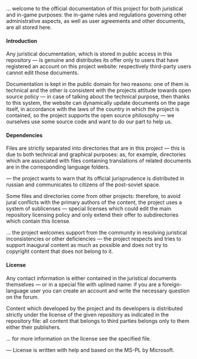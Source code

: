 … welcome to the official documentation of this project for both juristical and in-game purposes: the in-game rules and regulations governing other administrative aspects, as well as user agreements and other documents, are all stored here.

#### Introduction

Any juristical documentation, which is stored in public access in this repository — is genuine and distributes its offer only to users that have registered an account on this project website: respectively third-party users cannot edit those documents.

Documentation is kept in the public domain for two reasons: one of them is technical and the other is consistent with the projects attitude towards open source policy — in case of talking about the technical purpose, then thanks to this system, the website can dynamically update documents on the page itself, in accordance with the laws of the country in which the project is contained, so the project supports the open source philosophy — we ourselves use some source code and want to do our part to help us.

#### Dependencies

Files are strictly separated into directories that are in this project — this is due to both technical and graphical purposes: as, for example, directories which are associated with files containing translations of related documents are in the corresponding language folders.

— the project wants to warn that its official jurisprudence is distributed in russian and communicates to citizens of the post-soviet space.

Some files and directories come from other projects: therefore, to avoid jural conflicts with the primary authors of the content, the project uses a system of sublicenses — special licenses which could edit the main repository licensing policy and only extend their offer to subdirectories which contain this license.

… the project welcomes support from the community in resolving juristical inconsistencies or other deficiencies — the project respects and tries to support inaugural content as much as possible and does not try to copyright content that does not belong to it.

#### License

Any contact information is either contained in the juristical documents themselves — or in a special file with uplined name: if you are a foreign-language user you can create an account and write the necessary question on the forum.

Content which developed by the project and its developers is distributed strictly under the license of the given repository as indicated in the repository file: all content that belongs to third parties belongs only to them either their publishers.

… for more information on the license see the specified file.

— License is written with help and based on the MS-PL by Microsoft.